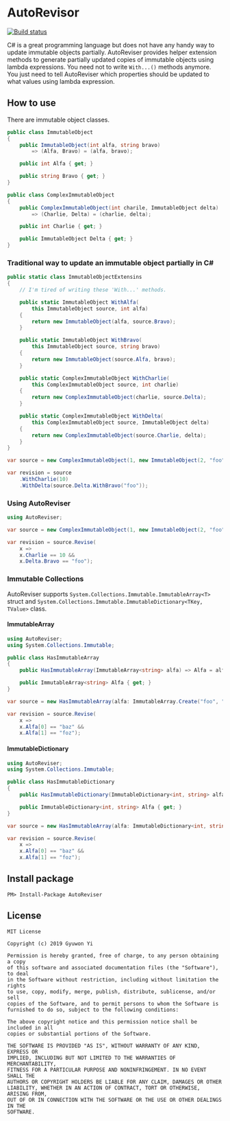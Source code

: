 # AutoRevisor

[![Build status](https://ci.appveyor.com/api/projects/status/n9tskki80p2g6ahk/branch/master?svg=true)](https://ci.appveyor.com/project/gyuwon/autoreviser/branch/master)

C# is a great programming language but does not have any handy way to update immutable objects partially. AutoReviser provides helper extension methods to generate partially updated copies of immutable objects using lambda expressions. You need not to write `With...()` methods anymore. You just need to tell AutoReviser which properties should be updated to what values using lambda expression.

## How to use

There are immutable object classes.

```csharp
public class ImmutableObject
{
    public ImmutableObject(int alfa, string bravo)
        => (Alfa, Bravo) = (alfa, bravo);

    public int Alfa { get; }

    public string Bravo { get; }
}

public class ComplexImmutableObject
{
    public ComplexImmutableObject(int charile, ImmutableObject delta)
        => (Charlie, Delta) = (charlie, delta);

    public int Charlie { get; }

    public ImmutableObject Delta { get; }
}
```

### Traditional way to update an immutable object partially in C#

```csharp
public static class ImmutableObjectExtensins
{
    // I'm tired of writing these 'With...' methods.

    public static ImmutableObject WithAlfa(
        this ImmutableObject source, int alfa)
    {
        return new ImmutableObject(alfa, source.Bravo);
    }

    public static ImmutableObject WithBravo(
        this ImmutableObject source, string bravo)
    {
        return new ImmutableObject(source.Alfa, bravo);
    }

    public static ComplexImmutableObject WithCharlie(
        this ComplexImmutableObject source, int charlie)
    {
        return new ComplexImmutableObject(charlie, source.Delta);
    }

    public static ComplexImmutableObject WithDelta(
        this ComplexImmutableObject source, ImmutableObject delta)
    {
        return new ComplexImmutableObject(source.Charlie, delta);
    }
}

var source = new ComplexImmutableObject(1, new ImmutableObject(2, "foo"));

var revision = source
    .WithCharlie(10)
    .WithDelta(source.Delta.WithBravo("foo"));
```

### Using AutoReviser

```csharp
using AutoReviser;

var source = new ComplexImmutableObject(1, new ImmutableObject(2, "foo"));

var revision = source.Revise(
    x =>
    x.Charlie == 10 &&
    x.Delta.Bravo == "foo");
```

### Immutable Collections

AutoReviser supports `System.Collections.Immutable.ImmutableArray<T>` struct and `System.Collections.Immutable.ImmutableDictionary<TKey, TValue>` class.

#### ImmutableArray

```csharp
using AutoReviser;
using System.Collections.Immutable;

public class HasImmutableArray
{
    public HasImmutableArray(ImmutableArray<string> alfa) => Alfa = alfa;

    public ImmutableArray<string> Alfa { get; }
}

var source = new HasImmutableArray(alfa: ImmutableArray.Create("foo", "bar"));

var revision = source.Revise(
    x =>
    x.Alfa[0] == "baz" &&
    x.Alfa[1] == "foz");
```

#### ImmutableDictionary

```csharp
using AutoReviser;
using System.Collections.Immutable;

public class HasImmutableDictionary
{
    public HasImmutableDictionary(ImmutableDictionary<int, string> alfa) => Alfa = alfa;

    public ImmutableDictionary<int, string> Alfa { get; }
}

var source = new HasImmutableArray(alfa: ImmutableDictionary<int, string>.Empty);

var revision = source.Revise(
    x =>
    x.Alfa[0] == "baz" &&
    x.Alfa[1] == "foz");
```

## Install package

```text
PM> Install-Package AutoReviser
```

## License

```
MIT License

Copyright (c) 2019 Gyuwon Yi

Permission is hereby granted, free of charge, to any person obtaining a copy
of this software and associated documentation files (the "Software"), to deal
in the Software without restriction, including without limitation the rights
to use, copy, modify, merge, publish, distribute, sublicense, and/or sell
copies of the Software, and to permit persons to whom the Software is
furnished to do so, subject to the following conditions:

The above copyright notice and this permission notice shall be included in all
copies or substantial portions of the Software.

THE SOFTWARE IS PROVIDED "AS IS", WITHOUT WARRANTY OF ANY KIND, EXPRESS OR
IMPLIED, INCLUDING BUT NOT LIMITED TO THE WARRANTIES OF MERCHANTABILITY,
FITNESS FOR A PARTICULAR PURPOSE AND NONINFRINGEMENT. IN NO EVENT SHALL THE
AUTHORS OR COPYRIGHT HOLDERS BE LIABLE FOR ANY CLAIM, DAMAGES OR OTHER
LIABILITY, WHETHER IN AN ACTION OF CONTRACT, TORT OR OTHERWISE, ARISING FROM,
OUT OF OR IN CONNECTION WITH THE SOFTWARE OR THE USE OR OTHER DEALINGS IN THE
SOFTWARE.
```
